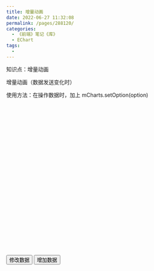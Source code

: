 ```yaml
---
title: 增量动画
date: 2022-06-27 11:32:08
permalink: /pages/288120/
categories:
  - 《前端》笔记《库》
  - EChart
tags:
  - 
---
```

知识点：增量动画

增量动画（数据发送变化时）

使用方法：在操作数据时，加上 mCharts.setOption(option) 

<!DOCTYPE html>
<html lang="en">

<head>
  <meta charset="UTF-8">
  <meta name="viewport" content="width=device-width, initial-scale=1.0">
  <meta http-equiv="X-UA-Compatible" content="ie=edge">
  <title>Document</title>
  <script src="lib/echarts.min.js"></script>
</head>

<body>
  <div style="width: 600px;height:400px"></div>
  <button id="modify">修改数据</button>
  <button id="add">增加数据</button>
  <script>
    var mCharts = echarts.init(document.querySelector("div"))
    var xDataArr = ['张三', '李四', '王五', '闰土', '小明', '茅台', '二妞', '大强']
    var yDataArr = [88, 92, 63, 77, 94, 80, 72, 86]
    var option = {
      xAxis: {
        type: 'category',
        data: xDataArr
      },
      yAxis: {
        type: 'value'
      },
      series: [
        {
          type: 'bar',
          data: yDataArr,
          markPoint: {
            data: [
              {
                type: 'max', name: '最大值'
              },
              {
                type: 'min', name: '最小值'
              }
            ]
          },
          markLine: {
            data: [
              {
                type: 'average', name: '平均值'
              }
            ]
          },
          label: {
            show: true,
            rotate: 60
          },
          barWidth: '30%'
        }
      ]
    }
    mCharts.setOption(option)

    var btnModify = document.querySelector('#modify')
    btnModify.onclick = function () {
      var newYDataArr = [68, 32, 99, 77, 94, 80, 72, 86]
      var option = {
        series: [
          {
            data: newYDataArr  // 修改数据
          }
        ]
      }
      mCharts.setOption(option)
    }
    var btnAdd = document.querySelector('#add')
    btnAdd.onclick = function(){
      xDataArr.push('小明')
      yDataArr.push(90)
      var option = {
        xAxis: {
          data: xDataArr  // 修改数据
        },
        series: [
          {
            data: yDataArr  // 修改数据
          }
        ]
      }
      mCharts.setOption(option)  // 在操作数据时，加上 mCharts.setOption(option) 
    }
  </script>
</body>

</html>